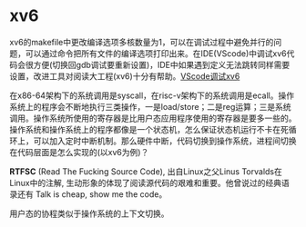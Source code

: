 # xv6

xv6的makefile中更改编译选项多核数量为1，可以在调试过程中避免并行的问题，可以通过命令把所有文件的编译选项打印出来。在IDE(VScode)中调试xv6代码会很方便(切换回gdb调试要重新设置)，IDE中如果遇到定义无法跳转同样需要设置，改进工具对阅读大工程(xv6)十分有帮助。[VScode调试xv6](https://zhuanlan.zhihu.com/p/501901665)

在x86-64架构下的系统调用是syscall，在risc-v架构下的系统调用是ecall。操作系统上的程序会不断地执行三类操作，一是load/store；二是reg运算；三是系统调用。操作系统所使用的寄存器是比用户态应用程序使用的寄存器是要多一些的。操作系统和操作系统上的程序都像是一个状态机，怎么保证状态机运行不卡在死循环上，可以加入定时中断机制。那么硬件中断，代码切换到操作系统，进程间切换在代码层面是怎么实现的(以xv6为例)？

**RTFSC** (Read The Fucking Source Code), 出自Linux之父Linus Torvalds在Linux中的注解, 生动形象的体现了阅读源代码的艰难和重要。他曾说过的经典语录还有 Talk is cheap, show me the code。

用户态的协程类似于操作系统的上下文切换。